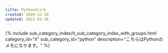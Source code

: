 ```yaml
---
title: Pythonのメモ
created: 2020-12-10
updated: 2022-03-16
---
```

{% include sub_category_index/it_sub_category_index_with_groups.html
    category_id="it"
    sub_category_id="python"
    description="こちらはPythonのメモになります。" %}